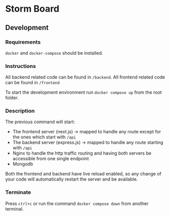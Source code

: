 # Storm Board

## Development
### Requirements
`docker` and `docker-compose` should be installed.

### Instructions
All backend related code can be found in `/backend`.
All frontend related code can be found in `/frontend`

To start the development environment run `docker compose up` from the root folder.

### Description
The previous command will start:
- The frontend server (next.js) -> mapped to handle any route except for the ones which start with `/api`
- The backend server (express.js) -> mapped to handle any route starting with `/api`
- Nginx to handle the http traffic routing and having both servers be accessible from one single endpoint
- Mongodb

Both the frontend and backend have live reload enabled, so any change of your code will automatically restart the server and be available.

### Terminate
Press `ctrl+c` or run the command `docker compose down` from another terminal.
